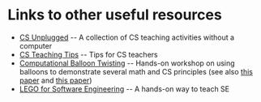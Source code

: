 # Links to other useful resources

* [CS Unplugged](https://csunplugged.org/en/) -- A collection of CS teaching activities without a computer
* [CS Teaching Tips](http://csteachingtips.org/) -- Tips for CS teachers
* [Computational Balloon Twisting](http://archive.bridgesmathart.org/2010/bridges2010-515.html) -- Hands-on workshop on using balloons to demonstrate several math and CS principles \(see also [this paper](http://vihart.com/wp-content/uploads/2016/08/Demaine-Hart-Computational-Balloon-Twisting.pdf) and [this paper](http://erikdemaine.org/papers/Balloons_ShapingSpace2/paper.pdf)\)
* [LEGO for Software Engineering](http://web.ccsu.edu/LEGO-SE/) -- A hands-on way to teach SE

